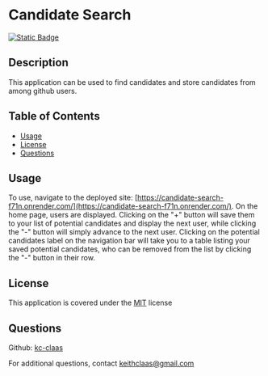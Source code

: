 # Candidate Search
[![Static Badge](https://img.shields.io/badge/License-MIT-blue)](./LICENSE)
## Description
This application can be used to find candidates and store candidates from among github users.

## Table of Contents
- [Usage](#usage)
- [License](#license)
- [Questions](#questions)

## Usage
To use, navigate to the deployed site: [https://candidate-search-f71n.onrender.com/](https://candidate-search-f71n.onrender.com/). On the home page, users are displayed. Clicking on the "+" button will save them to your list of potential candidates and display the next user, while clicking the "-" button will simply advance to the next user. Clicking on the potential candidates label on the navigation bar will take you to a table listing your saved potential candidates, who can be removed from the list by clicking the "-" button in their row.

## License
This application is covered under the [MIT](./LICENSE) license

## Questions
Github: [kc-claas](https://github.com/kc-claas)

For additional questions, contact keithclaas@gmail.com
